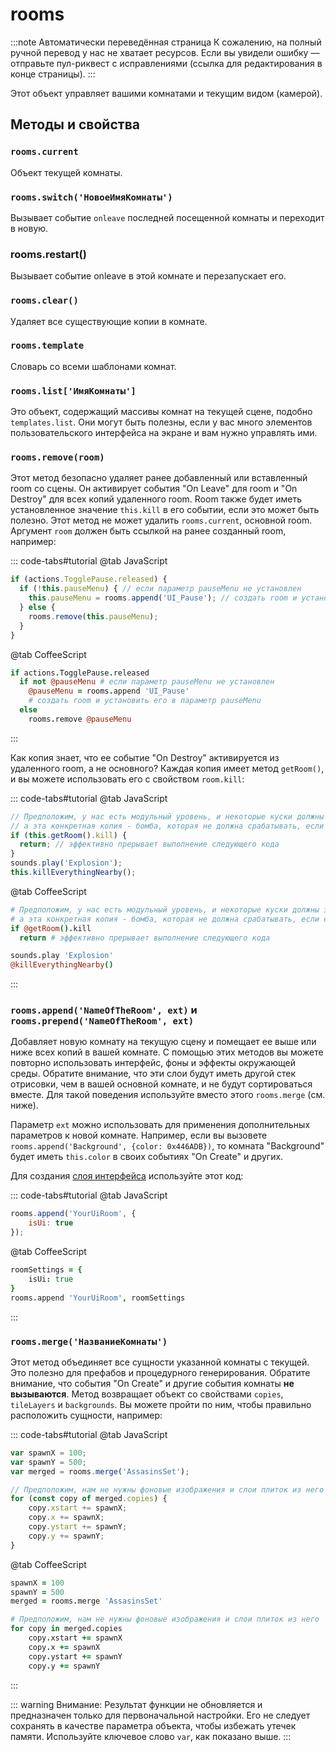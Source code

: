 # rooms

:::note Автоматически переведённая страница
К сожалению, на полный ручной перевод у нас не хватает ресурсов.
Если вы увидели ошибку — отправьте пул-риквест с исправлениями (ссылка для редактирования в конце страницы).
:::

Этот объект управляет вашими комнатами и текущим видом (камерой).

## Методы и свойства

### `rooms.current`

Объект текущей комнаты.

### `rooms.switch('НовоеИмяКомнаты')`

Вызывает событие `onleave` последней посещенной комнаты и переходит в новую.

### rooms.restart()

Вызывает событие onleave в этой комнате и перезапускает его.

### `rooms.clear()`

Удаляет все существующие копии в комнате.

### `rooms.template`

Словарь со всеми шаблонами комнат.

### `rooms.list['ИмяКомнаты']`

Это объект, содержащий массивы комнат на текущей сцене, подобно `templates.list`. Они могут быть полезны, если у вас много элементов пользовательского интерфейса на экране и вам нужно управлять ими.

### `rooms.remove(room)`

Этот метод безопасно удаляет ранее добавленный или вставленный room со сцены. Он активирует события "On Leave" для room и "On Destroy" для всех копий удаленного room. Room также будет иметь установленное значение `this.kill` в его событии, если это может быть полезно. Этот метод не может удалить `rooms.current`, основной room. Аргумент `room` должен быть ссылкой на ранее созданный room, например:

::: code-tabs#tutorial
@tab JavaScript
```js Создание меню паузы с помощью room UI
if (actions.TogglePause.released) {
  if (!this.pauseMenu) { // если параметр pauseMenu не установлен
    this.pauseMenu = rooms.append('UI_Pause'); // создать room и установить его в параметр pauseMenu
  } else {
    rooms.remove(this.pauseMenu);
  }
}
```
@tab CoffeeScript
```coffee
if actions.TogglePause.released
  if not @pauseMenu # если параметр pauseMenu не установлен
    @pauseMenu = rooms.append 'UI_Pause'
    # создать room и установить его в параметр pauseMenu
  else
    rooms.remove @pauseMenu
```
:::

Как копия знает, что ее событие "On Destroy" активируется из удаленного room, а не основного? Каждая копия имеет метод `getRoom()`, и вы можете использовать его с свойством `room.kill`:

::: code-tabs#tutorial
@tab JavaScript
```js
// Предположим, у нас есть модульный уровень, и некоторые куски должны загружаться/выгружаться динамически,
// а эта конкретная копия - бомба, которая не должна срабатывать, если ее кусок выгружен.
if (this.getRoom().kill) {
  return; // эффективно прерывает выполнение следующего кода
}
sounds.play('Explosion');
this.killEverythingNearby();
```
@tab CoffeeScript
```coffee
# Предположим, у нас есть модульный уровень, и некоторые куски должны загружаться/выгружаться динамически,
# а эта конкретная копия - бомба, которая не должна срабатывать, если ее кусок выгружен.
if @getRoom().kill
  return # эффективно прерывает выполнение следующего кода

sounds.play 'Explosion'
@killEverythingNearby()
```
:::

### `rooms.append('NameOfTheRoom', ext)` и `rooms.prepend('NameOfTheRoom', ext)`

Добавляет новую комнату на текущую сцену и помещает ее выше или ниже всех копий в вашей комнате. С помощью этих методов вы можете повторно использовать интерфейс, фоны и эффекты окружающей среды. Обратите внимание, что эти слои будут иметь другой стек отрисовки, чем в вашей основной комнате, и не будут сортироваться вместе. Для такой поведения используйте вместо этого `rooms.merge` (см. ниже).

Параметр `ext` можно использовать для применения дополнительных параметров к новой комнате. Например, если вы вызовете `rooms.append('Background', {color: 0x446ADB})`, то комната "Background" будет иметь `this.color` в своих событиях "On Create" и других.

Для создания [слоя интерфейса](./tips-n-tricks/game-and-ui-coordinates.md) используйте этот код:

::: code-tabs#tutorial
@tab JavaScript
```js
rooms.append('YourUiRoom', {
    isUi: true
});
```
@tab CoffeeScript
```coffee
roomSettings = {
    isUi: true
}
rooms.append 'YourUiRoom', roomSettings
```
:::

### `rooms.merge('НазваниеКомнаты')`

Этот метод объединяет все сущности указанной комнаты с текущей. Это полезно для префабов и процедурного генерирования. Обратите внимание, что события "On Create" и другие события комнаты **не вызываются**. Метод возвращает объект со свойствами `copies`, `tileLayers` и `backgrounds`. Вы можете пройти по ним, чтобы правильно расположить сущности, например:

::: code-tabs#tutorial
@tab JavaScript
```js
var spawnX = 100;
var spawnY = 500;
var merged = rooms.merge('AssasinsSet');

// Предположим, нам не нужны фоновые изображения и слои плиток из него
for (const copy of merged.copies) {
    copy.xstart += spawnX;
    copy.x += spawnX;
    copy.ystart += spawnY;
    copy.y += spawnY;
}
```
@tab CoffeeScript
```coffee
spawnX = 100
spawnY = 500
merged = rooms.merge 'AssasinsSet'

# Предположим, нам не нужны фоновые изображения и слои плиток из него
for copy in merged.copies
    copy.xstart += spawnX
    copy.x += spawnX
    copy.ystart += spawnY
    copy.y += spawnY
```
:::

::: warning Внимание:
Результат функции не обновляется и предназначен только для первоначальной настройки. Его не следует сохранять в качестве параметра объекта, чтобы избежать утечек памяти. Используйте ключевое слово `var`, как показано выше.
:::

